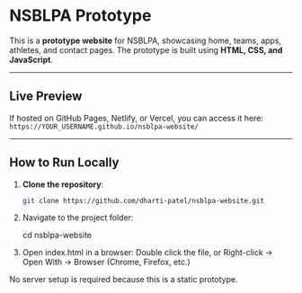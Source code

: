 # NSBLPA Prototype

This is a **prototype website** for NSBLPA, showcasing home, teams, apps, athletes, and contact pages. The prototype is built using **HTML, CSS, and JavaScript**.

---

## **Live Preview**

If hosted on GitHub Pages, Netlify, or Vercel, you can access it here:  
`https://YOUR_USERNAME.github.io/nsblpa-website/`

---

## **How to Run Locally**

1. **Clone the repository**:
   ```bash
   git clone https://github.com/dharti-patel/nsblpa-website.git
   
2. Navigate to the project folder:

   cd nsblpa-website
3. Open index.html in a browser:
  Double click the file, or
  Right-click → Open With → Browser (Chrome, Firefox, etc.)

No server setup is required because this is a static prototype.
